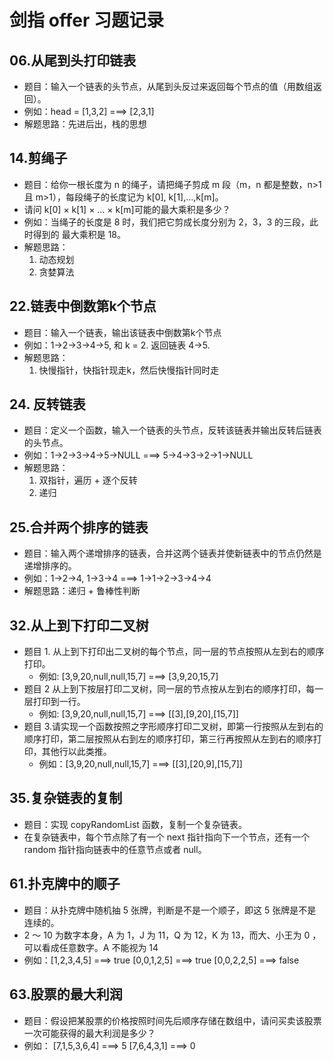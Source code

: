 # 剑指 offer 习题记录

## 06.从尾到头打印链表

- 题目：输入一个链表的头节点，从尾到头反过来返回每个节点的值（用数组返回）。
- 例如：head = [1,3,2] ===> [2,3,1]
- 解题思路：先进后出，栈的思想

## 14.剪绳子

- 题目：给你一根长度为 n 的绳子，请把绳子剪成 m 段（m，n 都是整数，n>1 且 m>1），每段绳子的长度记为 k[0], k[1],...,k[m]。
- 请问 k[0] × k[1] × ... × k[m]可能的最大乘积是多少？
- 例如：当绳子的长度是 8 时，我们把它剪成长度分别为 2，3，3 的三段，此时得到的 最大乘积是 18。
- 解题思路：
  1. 动态规划
  2. 贪婪算法

## 22.链表中倒数第k个节点

- 题目：输入一个链表，输出该链表中倒数第k个节点
- 例如：1->2->3->4->5, 和 k = 2.  返回链表 4->5.
- 解题思路：
  1. 快慢指针，快指针现走k，然后快慢指针同时走

## 24. 反转链表

- 题目：定义一个函数，输入一个链表的头节点，反转该链表并输出反转后链表的头节点。
- 例如：1->2->3->4->5->NULL ===> 5->4->3->2->1->NULL
- 解题思路：
  1. 双指针，遍历 + 逐个反转
  2. 递归

## 25.合并两个排序的链表

- 题目：输入两个递增排序的链表，合并这两个链表并使新链表中的节点仍然是递增排序的。
- 例如：1->2->4, 1->3->4 ===> 1->1->2->3->4->4
- 解题思路：递归 + 鲁棒性判断

## 32.从上到下打印二叉树

- 题目 1. 从上到下打印出二叉树的每个节点，同一层的节点按照从左到右的顺序打印。
  - 例如: [3,9,20,null,null,15,7] ===> [3,9,20,15,7]
- 题目 2 从上到下按层打印二叉树，同一层的节点按从左到右的顺序打印，每一层打印到一行。
  - 例如: [3,9,20,null,null,15,7] ===> [[3],[9,20],[15,7]]
- 题目 3.请实现一个函数按照之字形顺序打印二叉树，即第一行按照从左到右的顺序打印，第二层按照从右到左的顺序打印，第三行再按照从左到右的顺序打印，其他行以此类推。
  - 例如：[3,9,20,null,null,15,7] ===> [[3],[20,9],[15,7]]

## 35.复杂链表的复制

- 题目：实现 copyRandomList 函数，复制一个复杂链表。
- 在复杂链表中，每个节点除了有一个 next 指针指向下一个节点，还有一个 random 指针指向链表中的任意节点或者 null。

## 61.扑克牌中的顺子

- 题目：从扑克牌中随机抽 5 张牌，判断是不是一个顺子，即这 5 张牌是不是连续的。
- 2 ～ 10 为数字本身，A 为 1，J 为 11，Q 为 12，K 为 13，而大、小王为 0 ，可以看成任意数字。A 不能视为 14
- 例如：[1,2,3,4,5] ===> true [0,0,1,2,5] ===> true [0,0,2,2,5] ===> false

## 63.股票的最大利润

- 题目：假设把某股票的价格按照时间先后顺序存储在数组中，请问买卖该股票一次可能获得的最大利润是多少？
- 例如： [7,1,5,3,6,4] ===> 5 [7,6,4,3,1] ===> 0
